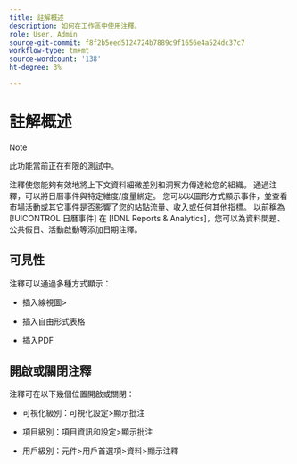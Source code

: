 ```yaml
---
title: 註解概述
description: 如何在工作區中使用注釋。
role: User, Admin
source-git-commit: f8f2b5eed5124724b7889c9f1656e4a524dc37c7
workflow-type: tm+mt
source-wordcount: '138'
ht-degree: 3%

---
```


# 註解概述

>[!NOTE]
>
>此功能當前正在有限的測試中。

注釋使您能夠有效地將上下文資料細微差別和洞察力傳達給您的組織。 通過注釋，可以將日曆事件與特定維度/度量綁定。 您可以以圖形方式顯示事件，並查看市場活動或其它事件是否影響了您的站點流量、收入或任何其他指標。 以前稱為 [!UICONTROL 日曆事件] 在 [!DNL Reports & Analytics]，您可以為資料問題、公共假日、活動啟動等添加日期注釋。

## 可見性

注釋可以通過多種方式顯示：

* 插入線視圖>

* 插入自由形式表格

* 插入PDF

## 開啟或關閉注釋

注釋可在以下幾個位置開啟或關閉：

* 可視化級別：可視化設定>顯示批注

* 項目級別：項目資訊和設定>顯示批注

* 用戶級別：元件>用戶首選項>資料>顯示注釋
